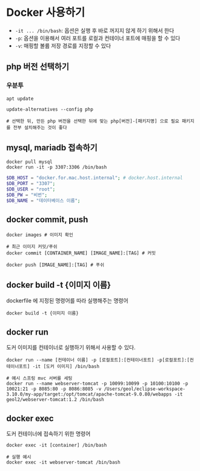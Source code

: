 # Docker 사용하기

- `-it ... /bin/bash`: 옵션은 실행 후 바로 꺼지지 않게 하기 위해서 한다
- `-p`: 옵션을 이용해서 여러 포트를 로컬과 컨테이너 포트에 매핑을 할 수 있다
- `-v`: 매핑할 볼륨 저장 경로를 지정할 수 있다

## php 버전 선택하기

### 우분투

```shell
apt update

update-alternatives --config php

# 선택한 뒤, 만든 php 버전을 선택한 뒤에 맞는 php[버전]-[패키지명] 으로 필요 패키지를 전부 설치해주는 것이 좋다
```

## mysql, mariadb 접속하기

```shell
docker pull mysql
docker run -it -p 3307:3306 /bin/bash
````

```php
$DB_HOST = "docker.for.mac.host.internal"; # docker.host.internal
$DB_PORT = "3307";
$DB_USER = "root";
$DB_PW = "비번";
$DB_NAME = "데이터베이스 이름";
```


## docker commit, push

```shell
docker images # 이미지 확인

# 최근 이미지 커밋/푸쉬
docker commit [CONTAINER_NAME] [IMAGE_NAME]:[TAG] # 커밋

docker push [IMAGE_NAME]:[TAG] # 푸쉬
```

## docker build -t {이미지 이름}

dockerfile 에 지정된 명령어를 따라 실행해주는 명령어

```shell
docker build -t {이미지 이름}
```

## docker run

도커 이미지를 컨테이너로 실행하기 위해서 사용할 수 있다.

```shell
docker run --name [컨테이너 이름] -p [로컬포트]:[컨테이너포트] -p[로컬포트]:[컨테이너포트] -it [도커 이미지] /bin/bash

# 예시 스프링 mvc 서버를 세팅
docker run --name webserver-tomcat -p 10099:10099 -p 10100:10100 -p 10021:21 -p 8085:80 -p 8086:8085 -v /Users/geol/eclipse-workspace-3.10.0/my-app/target:/opt/tomcat/apache-tomcat-9.0.80/webapps -it geol2/webserver-tomcat:1.2 /bin/bash
```

## docker exec

도커 컨테이너에 접속하기 위한 명령어

```shell
docker exec -it [container] /bin/bash

# 실행 예시
docker exec -it webserver-tomcat /bin/bash
```